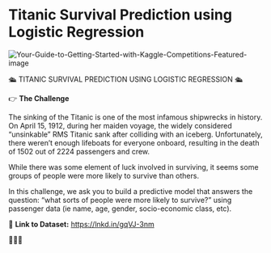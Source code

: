 # Titanic Survival Prediction using Logistic Regression
![Your-Guide-to-Getting-Started-with-Kaggle-Competitions-Featured-image](https://user-images.githubusercontent.com/123563634/234851718-1039fc64-57a2-4a1e-bcf4-51409e8e5067.jpg)

🛳 TITANIC SURVIVAL PREDICTION USING LOGISTIC REGRESSION 🛳

👉 **The Challenge**

The sinking of the Titanic is one of the most infamous shipwrecks in history.
On April 15, 1912, during her maiden voyage, the widely considered “unsinkable” RMS Titanic sank after colliding with an iceberg. Unfortunately, there weren’t enough lifeboats for everyone onboard, resulting in the death of 1502 out of 2224 passengers and crew.

While there was some element of luck involved in surviving, it seems some groups of people were more likely to survive than others.

In this challenge, we ask you to build a predictive model that answers the question: “what sorts of people were more likely to survive?” using passenger data (ie name, age, gender, socio-economic class, etc).

📌 **Link to Dataset:** https://lnkd.in/gqVJ-3nm

🚢🚢🚢
